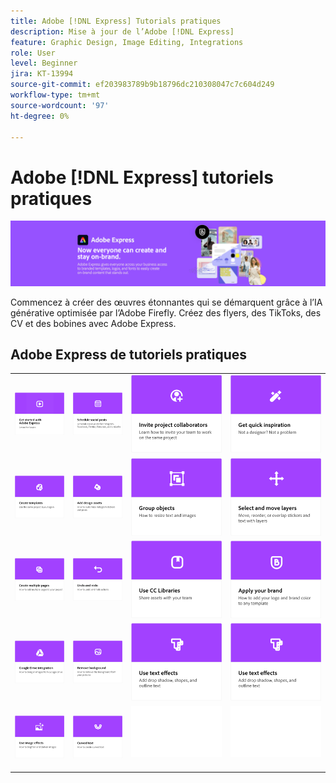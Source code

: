 ```yaml
---
title: Adobe [!DNL Express] Tutorials pratiques
description: Mise à jour de l’Adobe [!DNL Express]
feature: Graphic Design, Image Editing, Integrations
role: User
level: Beginner
jira: KT-13994
source-git-commit: ef203983789b9b18796dc210308047c7c604d249
workflow-type: tm+mt
source-wordcount: '97'
ht-degree: 0%

---
```


# Adobe [!DNL Express] tutoriels pratiques

![Express Hero Image](../assets/Express.png)

Commencez à créer des œuvres étonnantes qui se démarquent grâce à l’IA générative optimisée par l’Adobe Firefly. Créez des flyers, des TikToks, des CV et des bobines avec Adobe Express.

## Adobe Express de tutoriels pratiques

<table style="table-layout:fixed">
<tr>
 <td>
      <a href="get-started.md">
         <img alt="Prise en main de l’Adobe Express" src="assets/get-started.png" />
      </a>
 </td>
 <td>
      <a href="schedule.md">
         <img alt="Planifier des publications pour les réseaux sociaux" src="assets/schedule.png" />
      </a>
  </td>
  <td>
   <a href="collaborate.md">
      <img alt="Inviter des collaborateurs au projet" src="assets/collaborate.png" />
   </a>
  </td>
  <td>
      <a href="get-inspiration.md">
         <img alt="Trouvez rapidement l’inspiration" src="assets/inspiration.png" />
      </a>
  </td>
</tr>  
<tr>
  <td>
   <a href="create-templates.md">
      <img alt="Création de modèles" src="assets/templates.png" />
   </a>
  </td>
 <td>
         <a href="add-design-assets.md">
            <img alt="Ajout de ressources de design" src="assets/design-assets.png" />
         </a>
 </td>
  <td>
         <a href="group-objects.md">
            <img alt="Associer des objets" src="assets/group-objects.png" />
         </a>
   </td>
  <td>
         <a href="layers.md">
            <img alt="Sélection et déplacement de calques" src="assets/layers.png" />
         </a>
   </td>
</tr>
<tr>
  <td>
      <a href="multiple-pages.md">
         <img alt="Création de plusieurs pages" src="assets/multiple-pages.png" />
      </a>
  </td>
  <td>
      <a href="undo-redo.md">
         <img alt="Annuler et rétablir" src="assets/undo-redo.png" />
      </a>
   </td>
  <td>
      <a href="cc-libraries.md">
         <img alt="Utilisation des bibliothèques CC" src="assets/cc-libraries.png" />
      </a>
  </td>
   <td>
      <a href="brand.md">
         <img alt="Appliquer votre marque" src="assets/brand.png" />
      </a>
  </td>
</tr>
<tr>
   <td>
      <a href="google-drive.md">
         <img alt="Intégration de Google Drive" src="assets/google-drive.png" />
      </a>
  </td>
  <td>
      <a href="remove-background.md">
         <img alt="Supprimer l’arrière-plan" src="assets/background.png" />
      </a>
  </td>
  <td>
      <a href="text-effects.md">
         <img alt="Utiliser des effets de texte" src="assets/text-effects.png" />
      </a>
  </td>
  <td>
      <a href="text-effects.md">
         <img alt="Utiliser des effets de texte" src="assets/text-effects.png" />
      </a>
  </td>
</tr>
<tr>
  <td>
      <a href="image-effects.md">
         <img alt="Utilisation d’effets d’image" src="assets/image-effects.png" />
      </a>
  </td>
  <td>
         <a href="create-curved-text.md">
            <img alt="Création de texte incurvé" src="assets/curved-text.png" />
         </a>
   </td>
   <td>
      <img alt="Espaceur" src="../assets/Whitespacer.png" />
      <div>
      <br>
   </td>
   <td>
      <img alt="Espaceur" src="../assets/Whitespacer.png" />
      <div>
      <br>
   </td>
</tr>
</table>
